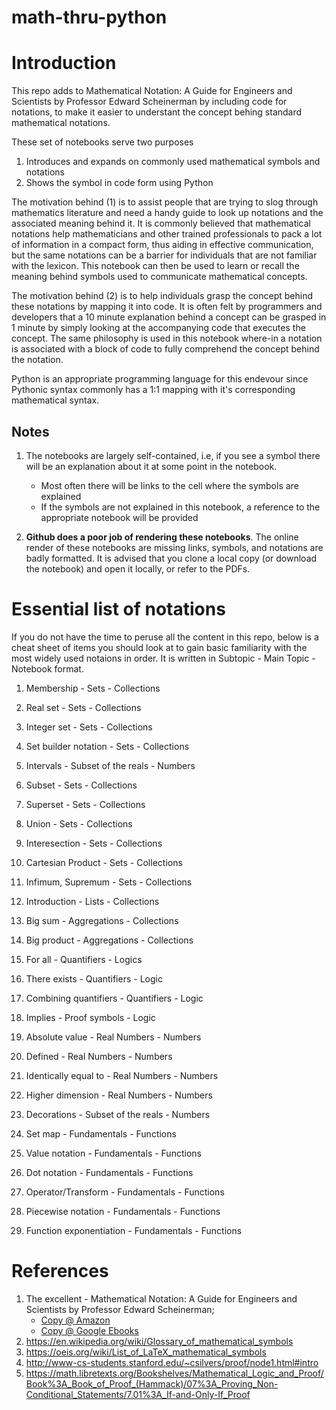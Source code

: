 # math-thru-python

# Introduction

This repo adds to Mathematical Notation: A Guide for Engineers and Scientists by Professor Edward Scheinerman by including code for notations, to make it easier to understant the concept behing standard mathematical notations. 

These set of notebooks serve two purposes

1. Introduces and expands on commonly used mathematical symbols and notations
2. Shows the symbol in code form using Python

The motivation behind (1) is to assist people that are trying to slog through mathematics literature and need  a handy guide to look up notations and the associated meaning behind it. It is commonly believed that mathematical notations help mathematicians and other trained professionals to pack a lot of information in a compact form, thus aiding in effective communication, but the same notations can be a barrier for individuals that are not familiar with the lexicon. This notebook can then be used to learn or recall the meaning behind symbols used to communicate mathematical concepts.

The motivation behind (2) is to help individuals grasp the concept behind these notations by mapping it into code. It is often felt by programmers and developers that a 10 minute explanation behind a concept can be grasped in 1 minute by simply looking at the accompanying code that executes the concept. The same philosophy is used in this notebook where-in a notation is associated with a block of code to fully comprehend the concept behind the notation.  

Python is an appropriate programming language for this endevour since Pythonic syntax commonly has a 1:1 mapping with it's corresponding mathematical syntax. 

## Notes

1. The notebooks are largely self-contained, i.e, if you see a symbol there will be an explanation about it at some point in the notebook.
    - Most often there will be links to the cell where the symbols are explained
    - If the symbols are not explained in this notebook, a reference to the appropriate notebook will be provided
    
    
2. **Github does a poor job of rendering these notebooks**. The online render of these notebooks are missing links, symbols, and notations are badly formatted. It is advised that you clone a local copy (or download the notebook) and open it locally, or refer to the PDFs.

# Essential list of notations

If you do not have the time to peruse all the content in this repo, below is a cheat sheet of items you should look at to gain basic familiarity with the most widely used notaions in order. It is written in Subtopic - Main Topic - Notebook format. 

1. Membership - Sets - Collections
2. Real set - Sets - Collections
3. Integer set - Sets - Collections
4. Set builder notation - Sets - Collections
5. Intervals - Subset of the reals - Numbers
6. Subset - Sets - Collections
7. Superset - Sets - Collections
8. Union - Sets - Collections
9. Interesection - Sets - Collections
10. Cartesian Product - Sets - Collections
11. Infimum, Supremum - Sets - Collections
12. Introduction - Lists - Collections
13. Big sum - Aggregations - Collections
14. Big product - Aggregations - Collections


1. For all - Quantifiers - Logics
2. There exists - Quantifiers - Logic
3. Combining quantifiers - Quantifiers - Logic
4. Implies - Proof symbols - Logic


1. Absolute value - Real Numbers - Numbers
2. Defined - Real Numbers - Numbers
3. Identically equal to - Real Numbers - Numbers
4. Higher dimension - Real Numbers - Numbers
5. Decorations - Subset of the reals - Numbers


1. Set map - Fundamentals - Functions
2. Value notation - Fundamentals - Functions
3. Dot notation - Fundamentals - Functions
4. Operator/Transform - Fundamentals - Functions
5. Piecewise notation - Fundamentals - Functions
6. Function exponentiation - Fundamentals - Functions


# References

1. The excellent - Mathematical Notation: A Guide for Engineers and Scientists by Professor Edward Scheinerman;
    - [Copy @ Amazon](https://www.amazon.ca/Mathematical-Notation-Guide-Engineers-Scientists/dp/1466230525)
    - [Copy @ Google Ebooks](https://books.google.ca/books/about/Mathematical_Notation.html?id=fJbMygAACAAJ)
3. https://en.wikipedia.org/wiki/Glossary_of_mathematical_symbols
4. https://oeis.org/wiki/List_of_LaTeX_mathematical_symbols
5. http://www-cs-students.stanford.edu/~csilvers/proof/node1.html#intro
6. https://math.libretexts.org/Bookshelves/Mathematical_Logic_and_Proof/Book%3A_Book_of_Proof_(Hammack)/07%3A_Proving_Non-Conditional_Statements/7.01%3A_If-and-Only-If_Proof

